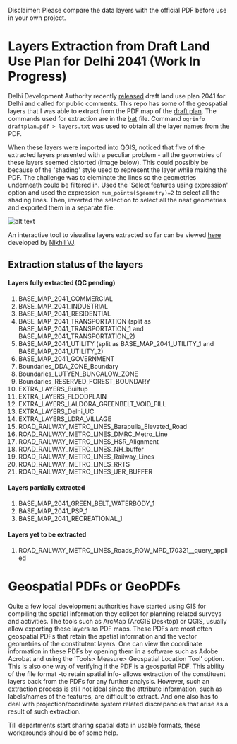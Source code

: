 Disclaimer: Please compare the data layers with the official PDF before use in your own project.

# Layers Extraction from Draft Land Use Plan for Delhi 2041 (Work In Progress)
Delhi Development Authority recently [released](https://dda.org.in/hotlinks.aspx) draft land use plan 2041 for Delhi and called for public comments. This repo has some of the geospatial layers that I was able to extract from the PDF map of the [draft plan](http://119.226.139.196/tendernotices_docs/aug2020/Draft%20Land%20Use%20Plan_public%20notice09062021.pdf). The commands used for extraction are in the [bat](https://github.com/rajesvariparasa/layers_draft_delhi_master_plan_2041/blob/main/ExtractLayers.bat) file. Command `ogrinfo draftplan.pdf > layers.txt` was used to obtain all the layer names from the PDF.

When these layers were imported into QGIS, noticed that five of the extracted layers presented with a peculiar problem - all the geometries of these layers seemed distorted (image below). This could possibly be because of the 'shading' style used to represent the layer while making the PDF. The challenge was to eleminate the lines so the geometries underneath could be filtered in. Used the 'Select features using expression' option and used the expression `num_points($geometry)=2` to select all the shading lines. Then, inverted the selection to select all the neat geometries and exported them in a separate file.

![alt text](https://github.com/rajesvariparasa/layers_draft_delhi_master_plan_2041/blob/main/DistortedLayerCorrection.png "Process Flow")

An interactive tool to visualise layers extracted so far can be viewed [here](https://draftmpd41.github.io/) developed by [Nikhil VJ](https://nikhilvj.co.in/).


## Extraction status of the layers

#### Layers fully extracted (QC pending)
1. BASE_MAP_2041_COMMERCIAL
2. BASE_MAP_2041_INDUSTRIAL
3. BASE_MAP_2041_RESIDENTIAL
4. BASE_MAP_2041_TRANSPORTATION (split as BASE_MAP_2041_TRANSPORTATION_1 and BASE_MAP_2041_TRANSPORTATION_2)
5. BASE_MAP_2041_UTILITY (split as BASE_MAP_2041_UTILITY_1 and BASE_MAP_2041_UTILITY_2)
6. BASE_MAP_2041_GOVERNMENT
7. Boundaries_DDA_ZONE_Boundary
8. Boundaries_LUTYEN_BUNGALOW_ZONE
9. Boundaries_RESERVED_FOREST_BOUNDARY
10. EXTRA_LAYERS_Builtup
11. EXTRA_LAYERS_FLOODPLAIN
12. EXTRA_LAYERS_LALDORA_GREENBELT_VOID_FILL
13. EXTRA_LAYERS_Delhi_UC
14. EXTRA_LAYERS_LDRA_VILLAGE
15. ROAD_RAILWAY_METRO_LINES_Barapulla_Elevated_Road
16. ROAD_RAILWAY_METRO_LINES_DMRC_Metro_Line
17. ROAD_RAILWAY_METRO_LINES_HSR_Alignment
18. ROAD_RAILWAY_METRO_LINES_NH_buffer
19. ROAD_RAILWAY_METRO_LINES_Railway_Lines
20. ROAD_RAILWAY_METRO_LINES_RRTS
21. ROAD_RAILWAY_METRO_LINES_UER_BUFFER

#### Layers partially extracted
1. BASE_MAP_2041_GREEN_BELT_WATERBODY_1
2. BASE_MAP_2041_PSP_1
3. BASE_MAP_2041_RECREATIONAL_1

#### Layers yet to be extracted
1. ROAD_RAILWAY_METRO_LINES_Roads_ROW_MPD_170321__query_applied

# Geospatial PDFs or GeoPDFs
Quite a few local development authorities have started using GIS for compiling the spatial information they collect for planning related surveys and activities. The tools such as ArcMap (ArcGIS Desktop) or QGIS, usually allow exporting these layers as PDF maps. These PDFs are most often geospatial PDFs that retain the spatial information and the vector geometries of the constitutent layers. One can view the coordinate information in these PDFs by opening them in a software such as Adobe Acrobat and using the 'Tools> Measure> Geospatial Location Tool' option. This is also one way of verifying if the PDF is a geospatial PDF. This ability of the file format -to retain spatial info- allows extraction of the constituent layers back from the PDFs for any further analysis. However, such an extraction process is still not ideal since the attribute information, such as labels/names of the features, are difficult to extract. And one also has to deal with projection/coordinate system related discrepancies that arise as a result of such extraction.

Till departments start sharing spatial data in usable formats, these workarounds should be of some help.
